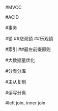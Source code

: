 #MVCC

#ACID

#事务


#锁 
##悲观锁
##乐观锁


#索引
##最左前缀原则



#大数据量优化


#分表分库


#主从复制


#读写分离


#left join, inner join


#